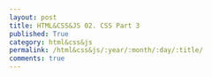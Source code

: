 ```yaml
---
layout: post
title: HTML&CSS&JS 02. CSS Part 3
published: True
category: html&css&js
permalink: /html&css&js/:year/:month/:day/:title/
comments: true
---
```

